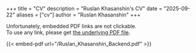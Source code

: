 +++
title = "CV"
description = "Ruslan Khasanshin's CV"
date = "2025-09-22"
aliases = ["cv"]
author = "Ruslan Khasanshin"
+++

Unfortunately, embedded PDF links are not clickable.\
To use any link, please get [the underlying PDF file](/Ruslan_Khasanshin_Backend.pdf).

{{< embed-pdf url="/Ruslan_Khasanshin_Backend.pdf" >}}
